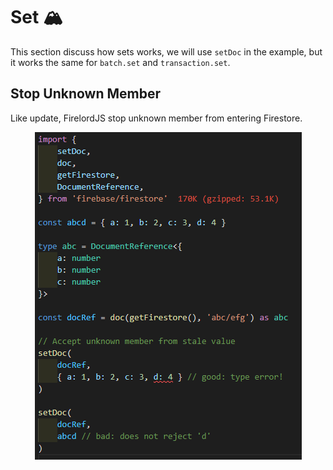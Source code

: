 # Set 🏔️

This section discuss how sets works, we will use `setDoc` in the example, but it works the same for `batch.set` and `transaction.set`.

## Stop Unknown Member

Like update, FirelordJS stop unknown member from entering Firestore.

<div align='center'>
    <img src='../../static/img/set1.png' />
</div>
